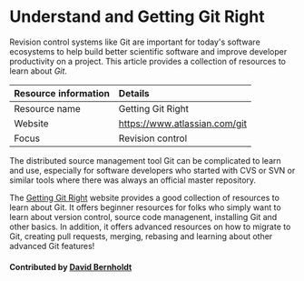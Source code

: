 # Understand and Getting Git Right

Revision control systems like Git are important for today's software ecosystems to help build better scientific software and improve developer productivity on a project. This article provides a collection of resources to learn about *Git*.

Resource information | Details 
:--- | :--- 
Resource name | Getting Git Right
Website | https://www.atlassian.com/git
Focus | Revision control

The distributed source management tool Git can be complicated to learn and use, especially for software developers who started with CVS or SVN or similar tools where there was always an official master repository.

The [Getting Git Right](https://www.atlassian.com/git) website provides a good collection of resources to learn about Git. It offers beginner resources for folks who simply want to learn about version control, source code managenent, installing Git and other basics. In addition, it offers advanced resources on how to migrate to Git, creating pull requests, merging, rebasing and learning about other advanced Git features!

#### Contributed by [David Bernholdt](http://github.com/bernhold "David Bernholdt")

<!---
Publish: yes
Categories: development
Topics: revision control
Tags: training
Level: 2
Prerequisites: defaults
Aggregate: none
--->
